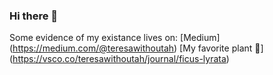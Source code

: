 ### Hi there 👋


Some evidence of my existance lives on: [Medium] (https://medium.com/@teresawithoutah) 
[My favorite plant 🌱] (https://vsco.co/teresawithoutah/journal/ficus-lyrata)
